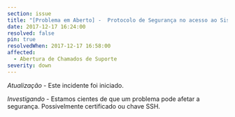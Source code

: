 ```yaml
---
section: issue
title: "[Problema em Aberto] -  Protocolo de Segurança no acesso ao Sistema"
date: 2017-12-17 16:24:00
resolved: false
pin: true
resolvedWhen: 2017-12-17 16:58:00
affected:
  - Abertura de Chamados de Suporte
severity: down
---
```

*Atualização* - Este incidente foi iniciado.

*Investigando* - Estamos cientes de que um problema pode afetar a segurança. Possivelmente certificado ou chave SSH.